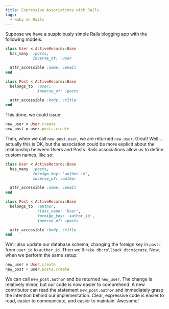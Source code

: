 ```yaml
---
title: Expressive Associations with Rails
tags:
  - Ruby on Rails
---
```

Suppose we have a suspiciously simple Rails blogging app with the following models:

```ruby
class User < ActiveRecord::Base
  has_many  :posts,
            inverse_of: :user

  attr_accessible :name, :email
end
```

```ruby
class Post < ActiveRecord::Base
  belongs_to  :user,
              inverse_of: :posts

  attr_accessible :body, :title
end
```

This done, we could issue:

```ruby
new_user = User.create
new_post = user.posts.create
```

Then, when we call `new_post.user`, we are returned `new_user`. Great! Well&#8230;actually this is OK, but the association could be more explicit about the relationship between Users and Posts.<span id="more"></span> Rails associations allow us to define custom names, like so:

```ruby
class User < ActiveRecord::Base
  has_many  :posts,
            foreign_key: 'author_id',
            inverse_of: :author

  attr_accessible :name, :email
end
```

```ruby
class Post < ActiveRecord::Base
  belongs_to  :author,
              class_name: 'User',
              foreign_key: 'author_id',
              inverse_of: :posts

  attr_accessible :body, :title
end
```

We'll also update our database schema, changing the foreign key in `posts` from `user_id` to `author_id`. Then we'll `rake db:rollback db:migrate`. Now, when we perform the same setup:

```ruby
new_user = User.create
new_post = user.posts.create
```

We can call `new_post.author` and be returned `new_user`. The change is relatively minor, but our code is now easier to comprehend. A new contributor can read the statement `new_post.author` and immediately grasp the intention behind our implementation. Clear, expressive code is easier to read, easier to communicate, and easier to maintain. Awesome!
